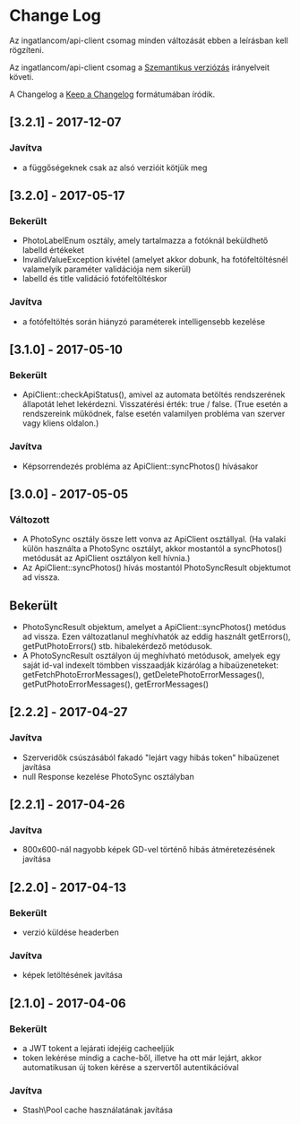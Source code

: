 # Change Log
Az ingatlancom/api-client csomag minden változását ebben a leírásban kell rögzíteni.

Az ingatlancom/api-client csomag a [Szemantikus verziózás](http://semver.org/) irányelveit követi.

A Changelog a [Keep a Changelog](http://keepachangelog.com) formátumában íródik.

## [3.2.1] - 2017-12-07

### Javítva
- a függőségeknek csak az alsó verzióit kötjük meg

## [3.2.0] - 2017-05-17

### Bekerült
- PhotoLabelEnum osztály, amely tartalmazza a fotóknál beküldhető labelId értékeket
- InvalidValueException kivétel (amelyet akkor dobunk, ha fotófeltöltésnél valamelyik paraméter validációja nem sikerül)
- labelId és title validáció fotófeltöltéskor

### Javítva
- a fotófeltöltés során hiányzó paraméterek intelligensebb kezelése

## [3.1.0] - 2017-05-10

### Bekerült
- ApiClient::checkApiStatus(), amivel az automata betöltés rendszerének állapotát lehet lekérdezni. Visszatérési érték: true / false. (True esetén a rendszereink működnek, false esetén valamilyen probléma van szerver vagy kliens oldalon.)

### Javítva
- Képsorrendezés probléma az ApiClient::syncPhotos() hívásakor

## [3.0.0] - 2017-05-05

### Változott
- A PhotoSync osztály össze lett vonva az ApiClient osztállyal. (Ha valaki külön használta a PhotoSync osztályt, akkor mostantól a syncPhotos() metódusát az ApiClient osztályon kell hívnia.)
- Az ApiClient::syncPhotos() hívás mostantól PhotoSyncResult objektumot ad vissza.

## Bekerült
- PhotoSyncResult objektum, amelyet a ApiClient::syncPhotos() metódus ad vissza. Ezen változatlanul meghívhatók az eddig használt getErrors(), getPutPhotoErrors() stb. hibalekérdező metódusok.
- A PhotoSyncResult osztályon új meghívható metódusok, amelyek egy saját id-val indexelt tömbben visszaadják kizárólag a hibaüzeneteket: getFetchPhotoErrorMessages(), getDeletePhotoErrorMessages(), getPutPhotoErrorMessages(), getErrorMessages()

## [2.2.2] - 2017-04-27

### Javítva
- Szerveridők csúszásából fakadó "lejárt vagy hibás token" hibaüzenet javítása
- null Response kezelése PhotoSync osztályban

## [2.2.1] - 2017-04-26

### Javítva
- 800x600-nál nagyobb képek GD-vel történő hibás átméretezésének javítása

## [2.2.0] - 2017-04-13

### Bekerült
- verzió küldése headerben

### Javítva
- képek letöltésének javítása

## [2.1.0] - 2017-04-06

### Bekerült
- a JWT tokent a lejárati idejéig cacheeljük
- token lekérése mindig a cache-ből, illetve ha ott már lejárt, akkor automatikusan új token kérése a szervertől autentikációval

### Javítva
- Stash\Pool cache használatának javítása
